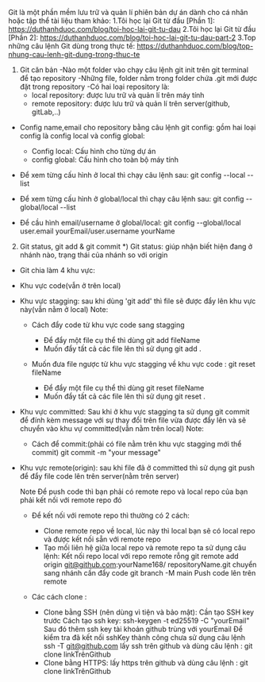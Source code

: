 Git là một phần mềm lưu trữ và quản lí phiên bản dự án dành cho cá nhân hoặc tập thể 
tài liệu tham khảo:
    1.Tôi học lại Git từ đầu [Phần 1]: 
    https://duthanhduoc.com/blog/toi-hoc-lai-git-tu-dau
    2.Tôi học lại Git từ đầu [Phần 2]: 
    https://duthanhduoc.com/blog/toi-hoc-lai-git-tu-dau-part-2
    3.Top những câu lệnh Git dùng trong thực tế: 
    https://duthanhduoc.com/blog/top-nhung-cau-lenh-git-dung-trong-thuc-te

1. Git căn bản
-Nào một folder vào chạy câu lệnh git init trên git terminal để tạo repository
-Những file, folder nằm trong folder chứa .git mới được đặt trong repository
    -Có hai loại repository là:
    + local repository: được lưu trữ và quản lí trên máy tính
    + remote repository: được lưu trữ và quản lí trên server(github, gitLab,..)

- Config name,email cho repository bằng câu lệnh git config: gồm hai loại config là config local và config global:
    + Config local: Cấu hình cho từng dự án
    + config global: Cấu hình cho toàn bộ máy tính 
- Để xem từng cấu hình ở local thì chạy câu lệnh sau:
        git config --local --list
    
- Để xem từng cấu hình ở global/local thì chạy câu lệnh sau:
        git config --global/local --list
- Để cầu hình email/username ở global/local:
        git config --global/local user.email yourEmail/user.username yourName
2. Git status, git add & git commit
*) Git status: giúp nhận biết hiện đang ở nhánh nào, trạng thái của nhánh so với origin
- Git chia làm 4 khu vực:
+ Khu vực code(vẫn ở trên local)
+ Khu vực stagging: sau khi dùng 'git add' thì file sẽ được đẩy lên khu vực này(vẫn nằm ở local)
    Note:
    - Cách đẩy code từ khu vực code sang stagging   
        + Để đẩy một file cụ thể thì dùng git add fileName
        + Muốn đẩy tất cả các file lên thì sử dụng git add .
    
    - Muốn đưa file ngược từ khu vực stagging về khu vực code :
    git reset fileName  
        + Để đẩy một file cụ thể thì dùng git reset fileName
        + Muốn đẩy tất cả các file lên thì sử dụng git reset .
+ Khu vực committed: Sau khi ở khu vực stagging ta sử dụng git commit để đính kèm message với sự thay đổi trên file vừa được đẩy lên và sẽ chuyển vào khu vự committed(vẫn nằm trên local)
    Note:
    - Cách để commit:(phải có file nằm trên khu vực stagging mới thể commit)
        git commit -m "your message"

+ Khu vực remote(origin): sau khi file đã ở committed thì sử dụng git push để đẩy file code lên trên server(nằm trên server)


    Note Để push code thì bạn phải có remote repo và local repo của bạn phải kết nối với remote repo đó
    - Để kết nối với remote repo thì thường có 2 cách:
        + Clone remote repo về local, lúc này thì local bạn sẽ có local repo và được kết nối sẵn với remote repo
        + Tạo mối liên hệ giữa local repo và remote repo ta sử dụng câu lệnh:
            Kết nối repo local với repo remote rỗng
                git remote add origin git@github.com:yourName168/
                repositoryName.git
            chuyển sang nhánh cần đẩy code
                git branch -M main
            Push code lên trên remote
        
    - Các cách clone :
        + Clone bằng SSH (nên dùng vì tiện và bảo mật): Cần tạo SSH key trước
        Cách tạo ssh key: 
            ssh-keygen -t ed25519 -C "yourEmail"
            Sau đó thêm ssh key tài khoản github trùng với yourEmail
        Để kiểm tra đã kết nối sshKey thành công chưa sử dụng câu lệnh
            ssh -T git@github.com
        lấy ssh trên github và dùng câu lệnh :
            git clone linkTrênGithub
        + Clone bằng HTTPS:
        lấy https trên github và dùng câu lệnh :
            git clone linkTrênGithub